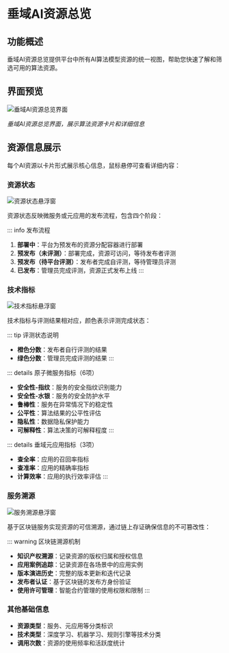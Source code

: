 # 垂域AI资源总览

## 功能概述

垂域AI资源总览提供平台中所有AI算法模型资源的统一视图，帮助您快速了解和筛选可用的算法资源。

## 界面预览

![垂域AI资源总览界面](https://ioeb-1317429791.cos.ap-shanghai.myqcloud.com/docs/images/Guide-1-垂域AI资源总览.png)

*垂域AI资源总览界面，展示算法资源卡片和详细信息*

## 资源信息展示

每个AI资源以卡片形式展示核心信息，鼠标悬停可查看详细内容：

### 资源状态

![资源状态悬浮窗](https://ioeb-1317429791.cos.ap-shanghai.myqcloud.com/docs/images/Guide-3-资源状态悬浮-2.png)

资源状态反映微服务或元应用的发布流程，包含四个阶段：

::: info 发布流程
1. **部署中**：平台为预发布的资源分配容器进行部署
2. **预发布（未评测）**：部署完成，资源可访问，等待发布者评测
3. **预发布（待平台评测）**：发布者完成自评测，等待管理员评测
4. **已发布**：管理员完成评测，资源正式发布上线
:::

### 技术指标

![技术指标悬浮窗](https://ioeb-1317429791.cos.ap-shanghai.myqcloud.com/docs/images/Guide-3-技术指标悬浮-1.png)

技术指标与评测结果相对应，颜色表示评测完成状态：

::: tip 评测状态说明
- **橙色分数**：发布者自行评测的结果
- **绿色分数**：管理员完成评测的结果
:::

::: details 原子微服务指标（6项）
- **安全性-指纹**：服务的安全指纹识别能力
- **安全性-水银**：服务的安全防护水平  
- **鲁棒性**：服务在异常情况下的稳定性
- **公平性**：算法结果的公平性评估
- **隐私性**：数据隐私保护能力
- **可解释性**：算法决策的可解释程度
:::

::: details 垂域元应用指标（3项）
- **查全率**：应用的召回率指标
- **查准率**：应用的精确率指标
- **计算效率**：应用的执行效率评估
:::

### 服务溯源

![服务溯源悬浮窗](https://ioeb-1317429791.cos.ap-shanghai.myqcloud.com/docs/images/Guide-3-服务溯源悬浮-3.png)

基于区块链服务实现资源的可信溯源，通过链上存证确保信息的不可篡改性：

::: warning 区块链溯源机制
- **知识产权溯源**：记录资源的版权归属和授权信息
- **应用案例追踪**：记录资源在各场景中的应用实例
- **版本演进历史**：完整的版本更新和迭代记录
- **发布者认证**：基于区块链的发布方身份验证
- **使用许可管理**：智能合约管理的使用权限和限制
:::

### 其他基础信息
- **资源类型**：服务、元应用等分类标识
- **技术类型**：深度学习、机器学习、规则引擎等技术分类
- **调用次数**：资源的使用频率和活跃度统计